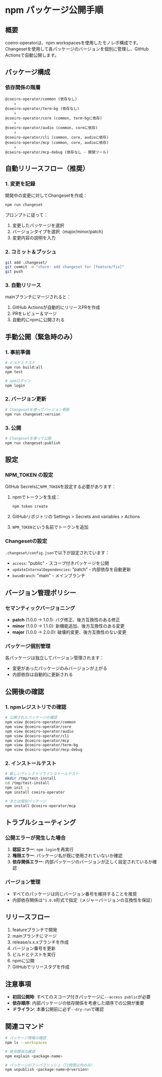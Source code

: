 # npm パッケージ公開手順

## 概要

coeiro-operatorは、npm workspacesを使用したモノレポ構成です。
Changesetを使用して各パッケージのバージョンを個別に管理し、GitHub Actionsで自動公開します。

## パッケージ構成

### 依存関係の階層

```
@coeiro-operator/common (依存なし)
    ↓
@coeiro-operator/term-bg (依存なし)
    ↓
@coeiro-operator/core (common, term-bgに依存)
    ↓
@coeiro-operator/audio (common, coreに依存)
    ↓
@coeiro-operator/cli (common, core, audioに依存)
@coeiro-operator/mcp (common, core, audioに依存)
    ↓
@coeiro-operator/mcp-debug (依存なし - 開発ツール)
```

## 自動リリースフロー（推奨）

### 1. 変更を記録

開発中の変更に対してChangesetを作成：

```bash
npm run changeset
```

プロンプトに従って：
1. 変更したパッケージを選択
2. バージョンタイプを選択（major/minor/patch）
3. 変更内容の説明を入力

### 2. コミット＆プッシュ

```bash
git add .changeset/
git commit -m "chore: add changeset for [feature/fix]"
git push
```

### 3. 自動リリース

mainブランチにマージされると：
1. GitHub Actionsが自動的にリリースPRを作成
2. PRをレビュー＆マージ
3. 自動的にnpmに公開される

## 手動公開（緊急時のみ）

### 1. 事前準備

```bash
# ビルドとテスト
npm run build:all
npm test

# npmログイン
npm login
```

### 2. バージョン更新

```bash
# Changesetを使ってバージョン更新
npm run changeset:version
```

### 3. 公開

```bash
# Changesetを使って公開
npm run changeset:publish
```

## 設定

### NPM_TOKEN の設定

GitHub Secretsに`NPM_TOKEN`を設定する必要があります：

1. npmでトークンを生成：
   ```bash
   npm token create
   ```

2. GitHubリポジトリの Settings > Secrets and variables > Actions
3. `NPM_TOKEN`という名前でトークンを追加

### Changesetの設定

`.changeset/config.json`で以下が設定されています：
- `access`: "public" - スコープ付きパッケージを公開
- `updateInternalDependencies`: "patch" - 内部依存を自動更新
- `baseBranch`: "main" - メインブランチ

## バージョン管理ポリシー

### セマンティックバージョニング

- **patch** (1.0.0 → 1.0.1): バグ修正、後方互換性のある修正
- **minor** (1.0.0 → 1.1.0): 新機能追加、後方互換性のある変更
- **major** (1.0.0 → 2.0.0): 破壊的変更、後方互換性のない変更

### パッケージ個別管理

各パッケージは独立してバージョン管理されます：
- 変更があったパッケージのみバージョンが上がる
- 内部依存は自動的に更新される

## 公開後の確認

### 1. npmレジストリでの確認

```bash
# 公開されたパッケージの確認
npm view @coeiro-operator/common
npm view @coeiro-operator/core
npm view @coeiro-operator/audio
npm view @coeiro-operator/cli
npm view @coeiro-operator/mcp
npm view @coeiro-operator/term-bg
npm view @coeiro-operator/mcp-debug
```

### 2. インストールテスト

```bash
# 新しいディレクトリでインストールテスト
mkdir /tmp/test-install
cd /tmp/test-install
npm init -y
npm install coeiro-operator

# または個別パッケージ
npm install @coeiro-operator/mcp
```

## トラブルシューティング

### 公開エラーが発生した場合

1. **認証エラー**: `npm login`を再実行
2. **権限エラー**: パッケージ名が既に使用されていないか確認
3. **依存関係エラー**: 内部パッケージのバージョンが正しく設定されているか確認

### バージョン管理

- すべてのパッケージは同じバージョン番号を維持することを推奨
- 内部依存関係は`^1.0.0`形式で指定（メジャーバージョンの互換性を保証）

## リリースフロー

1. featureブランチで開発
2. mainブランチにマージ
3. release/x.x.xブランチを作成
4. バージョン番号を更新
5. ビルドとテストを実行
6. npmに公開
7. GitHubでリリースタグを作成

## 注意事項

- **初回公開時**: すべてのスコープ付きパッケージに`--access public`が必要
- **依存順序**: 内部パッケージの依存関係を考慮した順序での公開が重要
- **ドライラン**: 本番公開前に必ず`--dry-run`で確認

## 関連コマンド

```bash
# パッケージ情報の確認
npm ls --workspaces

# 依存関係の確認
npm explain <package-name>

# パッケージのアンパブリッシュ（72時間以内のみ）
npm unpublish <package-name>@<version>
```